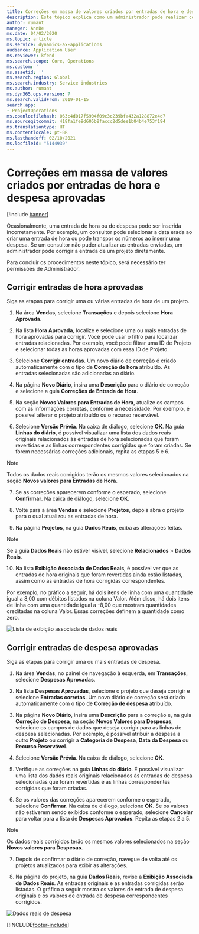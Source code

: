 ```yaml
---
title: Correções em massa de valores criados por entradas de hora e despesa aprovadas
description: Este tópico explica como um administrador pode realizar correções separadamente ou em massa a entradas de hora e despesa aprovadas anteriormente se o faturamento não tiver sido concluído.
author: rumant
manager: AnnBe
ms.date: 04/02/2020
ms.topic: article
ms.service: dynamics-ax-applications
audience: Application User
ms.reviewer: kfend
ms.search.scope: Core, Operations
ms.custom: ''
ms.assetid: ''
ms.search.region: Global
ms.search.industry: Service industries
ms.author: rumant
ms.dyn365.ops.version: 7
ms.search.validFrom: 2019-01-15
search.app:
- ProjectOperations
ms.openlocfilehash: 063c4d017f5904f09c3c239bfa432a128872e4d7
ms.sourcegitcommit: 418fa1fe9d605b8faccc2d5dee1b04b4e753f194
ms.translationtype: HT
ms.contentlocale: pt-BR
ms.lasthandoff: 02/10/2021
ms.locfileid: "5144939"
---
```

# <a name="bulk-corrections-of-actuals-created-by-approved-time-and-expense-entries"></a>Correções em massa de valores criados por entradas de hora e despesa aprovadas

[!include [banner](../includes/psa-now-project-operations.md)]

Ocasionalmente, uma entrada de hora ou de despesa pode ser inserida incorretamente. Por exemplo, um consultor pode selecionar a data erada ao criar uma entrada de hora ou pode transpor os números ao inserir uma despesa. Se um consultor não puder atualizar as entradas enviadas, um administrador pode corrigir a entrada de um projeto diretamente.

Para concluir os procedimentos neste tópico, será necessário ter permissões de Administrador.

## <a name="correct-approved-time-entries"></a>Corrigir entradas de hora aprovadas     

Siga as etapas para corrigir uma ou várias entradas de hora de um projeto.

1. Na área **Vendas**, selecione **Transações** e depois selecione **Hora Aprovada**. 

2. Na lista **Hora Aprovada**, localize e selecione uma ou mais entradas de hora aprovadas para corrigir. Você pode usar o filtro para localizar entradas relacionadas. Por exemplo, você pode filtrar uma ID de Projeto e selecionar todas as horas aprovadas com essa ID de Projeto.

3. Selecione **Corrigir entradas**. Um novo diário de correção é criado automaticamente com o tipo de **Correção de hora** atribuído. As entradas selecionadas são adicionadas ao diário. 

4. Na página **Novo Diário**, insira uma **Descrição** para o diário de correção e selecione a guia **Correções de Entrada de Hora**.  
5. Na seção **Novos Valores para Entradas de Hora**, atualize os campos com as informações corretas, conforme a necessidade. Por exemplo, é possível alterar o projeto atribuído ou o recurso reservável.

6. Selecione **Versão Prévia**. Na caixa de diálogo, selecione **OK**. Na guia **Linhas do diário**, é possível visualizar uma lista dos dados reais originais relacionados às entradas de hora selecionadas que foram revertidas e as linhas correspondentes corrigidas que foram criadas. Se forem necessárias correções adicionais, repita as etapas 5 e 6. 

> [!NOTE]
> Todos os dados reais corrigidos terão os mesmos valores selecionados na seção **Novos valores para Entradas de Hora**.

7. Se as correções aparecerem conforme o esperado, selecione **Confirmar**. Na caixa de diálogo, selecione **OK**.

8. Volte para a área **Vendas** e selecione **Projetos**, depois abra o projeto para o qual atualizou as entradas de hora. 

9. Na página **Projetos**, na guia **Dados Reais**, exiba as alterações feitas. 

> [!NOTE]
> Se a guia **Dados Reais** não estiver visível, selecione **Relacionados** > **Dados Reais**.  

10. Na lista **Exibição Associada de Dados Reais**, é possível ver que as entradas de hora originais que foram revertidas ainda estão listadas, assim como as entradas de hora corrigidas correspondentes. 

Por exemplo, no gráfico a seguir, há dois itens de linha com uma quantidade igual a 8,00 com débitos listados na coluna Valor. Além disso, há dois itens de linha com uma quantidade igual a -8,00 que mostram quantidades creditadas na coluna Valor. Essas correções definem a quantidade como zero.

![Lista de exibição associada de dados reais](https://github.com/MicrosoftDocs/dynamics-365-customer-engagement-pr/blob/bulk-corrections-actuals-created-by-approved-time-expense-entries.md/time-actuals.png)
 
## <a name="correct-approved-expense-entries"></a>Corrigir entradas de despesa aprovadas

Siga as etapas para corrigir uma ou mais entradas de despesa. 

1. Na área **Vendas**, no painel de navegação à esquerda, em **Transações**, selecione **Despesas Aprovadas**.

2. Na lista **Despesas Aprovadas**, selecione o projeto que deseja corrigir e selecione **Entradas corretas**. Um novo diário de correção será criado automaticamente com o tipo de **Correção de despesa** atribuído. 

3. Na página **Novo Diário**, insira uma **Descrição** para a correção e, na guia **Correção de Despesa**, na seção **Novos Valores para Despesas**, selecione os campos de dados que deseja corrigir para as linhas de despesa selecionadas. Por exemplo, é possível atribuir a despesa a outro **Projeto** ou corrigir a **Categoria de Despesa**, **Data da Despesa** ou **Recurso Reservável**.

4. Selecione **Versão Prévia**. Na caixa de diálogo, selecione **OK**. 

5. Verifique as correções na guia **Linhas do diário**. É possível visualizar uma lista dos dados reais originais relacionados às entradas de despesa selecionadas que foram revertidas e as linhas correspondentes corrigidas que foram criadas.

6. Se os valores das correções aparecerem conforme o esperado, selecione **Confirmar**. Na caixa de diálogo, selecione **OK**. Se os valores não estiverem sendo exibidos conforme o esperado, selecione **Cancelar** para voltar para a lista de **Despesas Aprovadas**. Repita as etapas 2 a 5. 

> [!NOTE]
> Os dados reais corrigidos terão os mesmos valores selecionados na seção **Novos valores para Despesas**.

7. Depois de confirmar o diário de correção, navegue de volta até os projetos atualizados para exibir as alterações.  

8. Na página do projeto, na guia **Dados Reais**, revise a **Exibição Associada de Dados Reais**. As entradas originais e as entradas corrigidas serão listadas. O gráfico a seguir mostra os valores de entrada de despesa originais e os valores de entrada de despesa correspondentes corrigidos. 

![Dados reais de despesa](https://user-images.githubusercontent.com/60806505/77122219-4cd52900-69fa-11ea-8349-ccd2ffebf640.png)


[!INCLUDE[footer-include](../includes/footer-banner.md)]